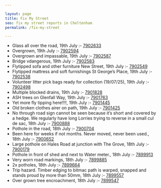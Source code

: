 ```yaml
---

layout: page
title: Fix My Street
seo: fix my street reports in Cheltenham
permalink: /fix-my-street

---
```


<!-- fix_marker starts -->

- Glass all over the road, 19th July :- [7902633](https://www.fixmystreet.com/report/7902633)
- Overgrown, 19th July :- [7902594](https://www.fixmystreet.com/report/7902594)
- Overgrown and impassable, 19th July :- [7902587](https://www.fixmystreet.com/report/7902587)
- Bridge vdangerous, 19th July :- [7902583](https://www.fixmystreet.com/report/7902583)
- Flytipped sofa and other furniture New Street, 19th July :- [7902549](https://www.fixmystreet.com/report/7902549)
- Flytipped mattress and soft furnishings St George’s Place, 19th July :- [7902538](https://www.fixmystreet.com/report/7902538)
- Volunteer litter pick bags ready for collection (19/07/25), 19th July :- [7902498](https://www.fixmystreet.com/report/7902498)
- Multiple blocked drains, 19th July :- [7901828](https://www.fixmystreet.com/report/7901828)
- ASH trees on Glenfall Way, 19th July :- [7901763](https://www.fixmystreet.com/report/7901763)
- Yet more fly tipping here!!!!, 19th July :- [7901445](https://www.fixmystreet.com/report/7901445)
- Old broken clothes airer on path, 19th July :- [7901425](https://www.fixmystreet.com/report/7901425)
- No through road sign cannot be seen because it’s short and covered by a hedge. We regularly have long Lorries trying to reverse in a small cul de sac, 18th July :- [7900888](https://www.fixmystreet.com/report/7900888)
- Pothole in the road, 18th July :- [7900704](https://www.fixmystreet.com/report/7900704)
- Been here for weeks if not months. Never moved, never been used., 18th July :- [7900652](https://www.fixmystreet.com/report/7900652)
- Large pothole on Hales Road at junction with The Grove, 18th July :- [7900179](https://www.fixmystreet.com/report/7900179)
- Pothole in front of shed and next to Water meter., 18th July :- [7899913](https://www.fixmystreet.com/report/7899913)
- Very worn road markings, 18th July :- [7899885](https://www.fixmystreet.com/report/7899885)
- 2x potholes, 18th July :- [7899664](https://www.fixmystreet.com/report/7899664)
- Trip hazard. Timber edging to bitmac path is warped, snapped and stands proud by more than 50mm, 18th July :- [7899557](https://www.fixmystreet.com/report/7899557)
- Over grown tree encroachment, 18th July :- [7899547](https://www.fixmystreet.com/report/7899547)

<!-- fix_marker ends -->